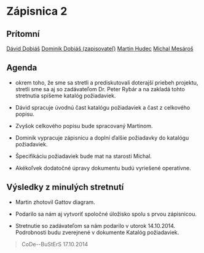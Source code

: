 Zápisnica 2
===========

## Prítomní

[Dávid Dobiáš](https://github.com/dobias13)
[Dominik Dobiáš (zapisovateľ)](https://github.com/dobias14)
[Martin Hudec](https://github.com/MatejHudec)
[Michal Mesároš](https://github.com/GrEEman)

## Agenda 

* okrem toho, že sme sa stretli a prediskutovali doterajší priebeh projektu, stretli sme sa aj so zadávateľom Dr. Peter Rybár a na zakladá tohto stretnutia spíšeme katalóg požiadaviek.

* Dávid spracuje úvodnú čast katalógu požiadaviek a čast z celkového popisu.

* Zvyšok celkového popisu bude spracovaný Martinom.

* Dominik vypracuje zápisnicu a doplní ďalšie požiadavky do katalógu požiadaviek.

* Špecifikáciu požiadaviek bude mat na starosti Michal.

* Akékoľvek dodatočné úpravy dokumentu budú vyriešené operatívne.

## Výsledky z minulých stretnutí

* Martin zhotovil Gattov diagram.

* Podarilo sa nám aj vytvoriť spoločné úložisko spolu s prvou zápisnicou.

* Stretnutie so zadávateľom sa nám podarilo v utorok 14.10.2014. Podrobnosti budu zverejnené v dokumente Katalóg požiadaviek.

> CoDe--BuStErS
> 17.10.2014